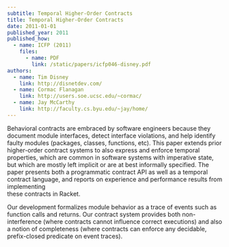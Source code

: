 ```yaml
---
subtitle: Temporal Higher-Order Contracts
title: Temporal Higher-Order Contracts
date: 2011-01-01
published_year: 2011
published_how:
  - name: ICFP (2011)
    files:
      - name: PDF
        link: /static/papers/icfp046-disney.pdf
authors:
  - name: Tim Disney
    link: http://disnetdev.com/
  - name: Cormac Flanagan
    link: http://users.soe.ucsc.edu/~cormac/
  - name: Jay McCarthy
    link: http://faculty.cs.byu.edu/~jay/home/
---
```


Behavioral contracts are embraced by software engineers
because they document module interfaces, detect interface violations,
and help identify faulty modules (packages, classes, functions, etc).
This paper extends prior higher-order contract systems
to also express and enforce temporal properties,
which are common in software systems with imperative state,
but which are mostly left implicit or are at best informally specified.
The paper presents both a programmatic contract API
as well as a temporal contract language,
and reports on experience and performance results from implementing  
these contracts in Racket.

Our development formalizes module behavior as a trace of events such as function calls and returns.
Our contract system provides both non-interference
(where contracts cannot influence correct executions)
and also a notion of completeness
(where contracts can enforce any decidable, prefix-closed predicate on event traces).
